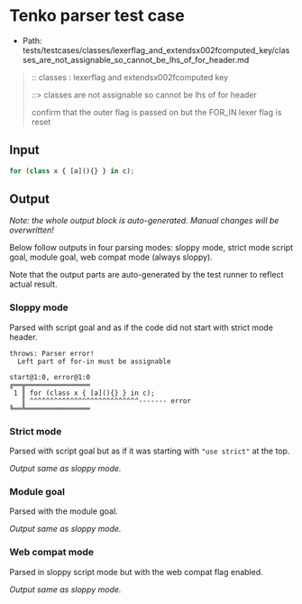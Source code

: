 # Tenko parser test case

- Path: tests/testcases/classes/lexerflag_and_extendsx002fcomputed_key/classes_are_not_assignable_so_cannot_be_lhs_of_for_header.md

> :: classes : lexerflag and extendsx002fcomputed key
>
> ::> classes are not assignable so cannot be lhs of for header
>
> confirm that the outer flag is passed on but the FOR_IN lexer flag is reset

## Input

`````js
for (class x { [a](){} } in c);
`````

## Output

_Note: the whole output block is auto-generated. Manual changes will be overwritten!_

Below follow outputs in four parsing modes: sloppy mode, strict mode script goal, module goal, web compat mode (always sloppy).

Note that the output parts are auto-generated by the test runner to reflect actual result.

### Sloppy mode

Parsed with script goal and as if the code did not start with strict mode header.

`````
throws: Parser error!
  Left part of for-in must be assignable

start@1:0, error@1:0
╔══╦════════════════
 1 ║ for (class x { [a](){} } in c);
   ║ ^^^^^^^^^^^^^^^^^^^^^^^^^^^------- error
╚══╩════════════════

`````

### Strict mode

Parsed with script goal but as if it was starting with `"use strict"` at the top.

_Output same as sloppy mode._

### Module goal

Parsed with the module goal.

_Output same as sloppy mode._

### Web compat mode

Parsed in sloppy script mode but with the web compat flag enabled.

_Output same as sloppy mode._
